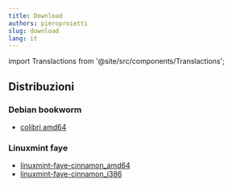 ```yaml
---
title: Download
authors: pieroproietti
slug: download
lang: it
---
```

import Translactions from '@site/src/components/Translactions';

<Translactions />

## Distribuzioni 

### Debian bookworm
* [colibri amd64](https://sourceforge.net/projects/penguins-eggs/files/ISOS/debian/bookworm/amd64/egg-of_debian-bookworm-colibri_amd64_2024-06-25_0857.iso/download)

### Linuxmint faye
* [linuxmint-faye-cinnamon_amd64](https://sourceforge.net/projects/penguins-eggs/files/ISOS/linuxmint/faye/egg-of_linuxmint-faye-cinnamon_amd64_2024-06-24_2047.iso/download)
* [linuxmint-faye-cinnamon_i386](https://sourceforge.net/projects/penguins-eggs/files/ISOS/linuxmint/faye/egg-of_linuxmint-faye-cinnamon_i386_2024-06-25_0806.iso/download)